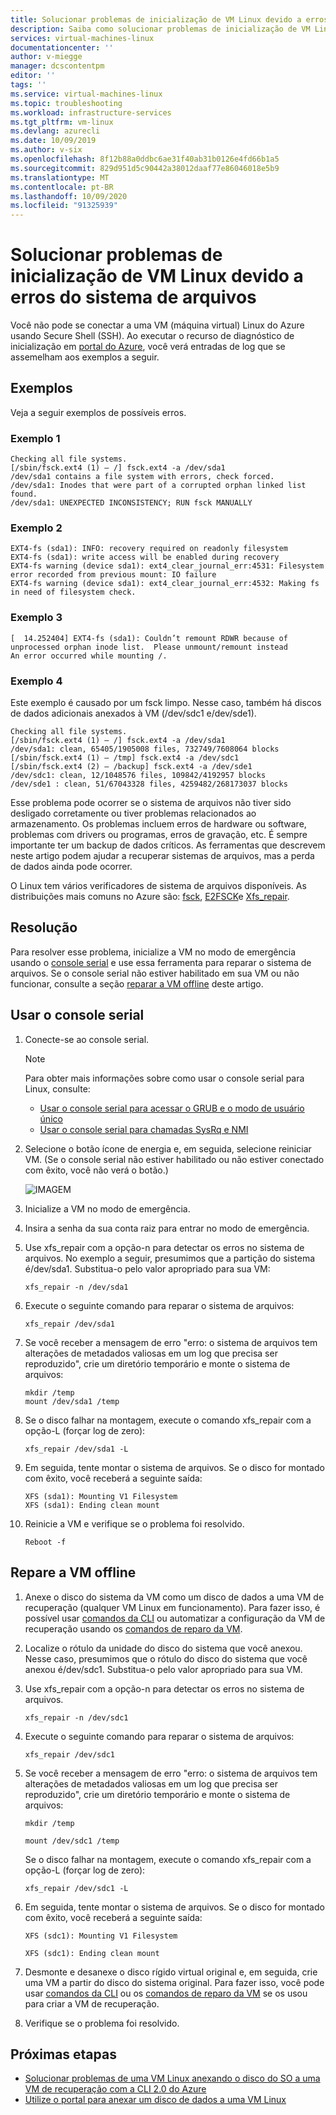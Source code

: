 ```yaml
---
title: Solucionar problemas de inicialização de VM Linux devido a erros do sistema de arquivos | Microsoft Docs
description: Saiba como solucionar problemas de inicialização de VM Linux devido a erros do sistema de arquivos
services: virtual-machines-linux
documentationcenter: ''
author: v-miegge
manager: dcscontentpm
editor: ''
tags: ''
ms.service: virtual-machines-linux
ms.topic: troubleshooting
ms.workload: infrastructure-services
ms.tgt_pltfrm: vm-linux
ms.devlang: azurecli
ms.date: 10/09/2019
ms.author: v-six
ms.openlocfilehash: 8f12b88a0ddbc6ae31f40ab31b0126e4fd66b1a5
ms.sourcegitcommit: 829d951d5c90442a38012daaf77e86046018e5b9
ms.translationtype: MT
ms.contentlocale: pt-BR
ms.lasthandoff: 10/09/2020
ms.locfileid: "91325939"
---
```

# <a name="troubleshoot-linux-vm-starting-issues-due-to-file-system-errors"></a>Solucionar problemas de inicialização de VM Linux devido a erros do sistema de arquivos

Você não pode se conectar a uma VM (máquina virtual) Linux do Azure usando Secure Shell (SSH). Ao executar o recurso de diagnóstico de inicialização em [portal do Azure](https://portal.azure.com/), você verá entradas de log que se assemelham aos exemplos a seguir.

## <a name="examples"></a>Exemplos

Veja a seguir exemplos de possíveis erros.

### <a name="example-1"></a>Exemplo 1 

```
Checking all file systems.
[/sbin/fsck.ext4 (1) — /] fsck.ext4 -a /dev/sda1
/dev/sda1 contains a file system with errors, check forced.
/dev/sda1: Inodes that were part of a corrupted orphan linked list found.
/dev/sda1: UNEXPECTED INCONSISTENCY; RUN fsck MANUALLY
```

### <a name="example-2"></a>Exemplo 2

```
EXT4-fs (sda1): INFO: recovery required on readonly filesystem
EXT4-fs (sda1): write access will be enabled during recovery
EXT4-fs warning (device sda1): ext4_clear_journal_err:4531: Filesystem error recorded from previous mount: IO failure
EXT4-fs warning (device sda1): ext4_clear_journal_err:4532: Making fs in need of filesystem check.
```

### <a name="example-3"></a>Exemplo 3

```
[  14.252404] EXT4-fs (sda1): Couldn’t remount RDWR because of unprocessed orphan inode list.  Please unmount/remount instead
An error occurred while mounting /.
```

### <a name="example-4"></a>Exemplo 4 

Este exemplo é causado por um fsck limpo. Nesse caso, também há discos de dados adicionais anexados à VM (/dev/sdc1 e/dev/sde1).

```
Checking all file systems. 
[/sbin/fsck.ext4 (1) — /] fsck.ext4 -a /dev/sda1
/dev/sda1: clean, 65405/1905008 files, 732749/7608064 blocks
[/sbin/fsck.ext4 (1) — /tmp] fsck.ext4 -a /dev/sdc1
[/sbin/fsck.ext4 (2) — /backup] fsck.ext4 -a /dev/sde1
/dev/sdc1: clean, 12/1048576 files, 109842/4192957 blocks
/dev/sde1 : clean, 51/67043328 files, 4259482/268173037 blocks
```

Esse problema pode ocorrer se o sistema de arquivos não tiver sido desligado corretamente ou tiver problemas relacionados ao armazenamento. Os problemas incluem erros de hardware ou software, problemas com drivers ou programas, erros de gravação, etc. É sempre importante ter um backup de dados críticos. As ferramentas que descrevem neste artigo podem ajudar a recuperar sistemas de arquivos, mas a perda de dados ainda pode ocorrer.

O Linux tem vários verificadores de sistema de arquivos disponíveis. As distribuições mais comuns no Azure são: [fsck](https://access.redhat.com/documentation/en-us/red_hat_enterprise_linux/6/html/storage_administration_guide/fsck-fs-specific), [E2FSCK](https://access.redhat.com/documentation/en-us/red_hat_enterprise_linux/7/html/storage_administration_guide/fsck-fs-specific)e [Xfs_repair](https://access.redhat.com/documentation/en-us/red_hat_enterprise_linux/7/html/storage_administration_guide/xfsrepair).

## <a name="resolution"></a>Resolução

Para resolver esse problema, inicialize a VM no modo de emergência usando o [console serial](./serial-console-linux.md) e use essa ferramenta para reparar o sistema de arquivos. Se o console serial não estiver habilitado em sua VM ou não funcionar, consulte a seção [reparar a VM offline](#repair-the-vm-offline) deste artigo.

## <a name="use-the-serial-console"></a>Usar o console serial

1. Conecte-se ao console serial.

   > [!Note]
   > Para obter mais informações sobre como usar o console serial para Linux, consulte:
   > * [Usar o console serial para acessar o GRUB e o modo de usuário único](serial-console-grub-single-user-mode.md)
   > * [Usar o console serial para chamadas SysRq e NMI](./serial-console-nmi-sysrq.md)

2. Selecione o botão ícone de energia e, em seguida, selecione reiniciar VM. (Se o console serial não estiver habilitado ou não estiver conectado com êxito, você não verá o botão.)

   ![IMAGEM](./media/linux-recovery-cannot-ssh-to-linux-vm-due-to-file-system-errors-fsck/restart-vm.png)

3. Inicialize a VM no modo de emergência.

4. Insira a senha da sua conta raiz para entrar no modo de emergência.

5. Use xfs_repair com a opção-n para detectar os erros no sistema de arquivos. No exemplo a seguir, presumimos que a partição do sistema é/dev/sda1. Substitua-o pelo valor apropriado para sua VM:

   ```
   xfs_repair -n /dev/sda1
   ```

6. Execute o seguinte comando para reparar o sistema de arquivos:

   ```
   xfs_repair /dev/sda1
   ```

7. Se você receber a mensagem de erro "erro: o sistema de arquivos tem alterações de metadados valiosas em um log que precisa ser reproduzido", crie um diretório temporário e monte o sistema de arquivos:

   ```
   mkdir /temp
   mount /dev/sda1 /temp
   ```

8. Se o disco falhar na montagem, execute o comando xfs_repair com a opção-L (forçar log de zero):

   ```
   xfs_repair /dev/sda1 -L
   ```

9. Em seguida, tente montar o sistema de arquivos. Se o disco for montado com êxito, você receberá a seguinte saída:
 
   ```
   XFS (sda1): Mounting V1 Filesystem
   XFS (sda1): Ending clean mount
   ```

10. Reinicie a VM e verifique se o problema foi resolvido.

    ```
    Reboot -f
    ```

## <a name="repair-the-vm-offline"></a>Repare a VM offline

1. Anexe o disco do sistema da VM como um disco de dados a uma VM de recuperação (qualquer VM Linux em funcionamento). Para fazer isso, é possível usar [comandos da CLI](./troubleshoot-recovery-disks-linux.md) ou automatizar a configuração da VM de recuperação usando os [comandos de reparo da VM](repair-linux-vm-using-azure-virtual-machine-repair-commands.md).

2. Localize o rótulo da unidade do disco do sistema que você anexou. Nesse caso, presumimos que o rótulo do disco do sistema que você anexou é/dev/sdc1. Substitua-o pelo valor apropriado para sua VM.

3. Use xfs_repair com a opção-n para detectar os erros no sistema de arquivos.

   ```
   xfs_repair -n /dev/sdc1
   ```

4. Execute o seguinte comando para reparar o sistema de arquivos:

   ```
   xfs_repair /dev/sdc1
   ```

5. Se você receber a mensagem de erro "erro: o sistema de arquivos tem alterações de metadados valiosas em um log que precisa ser reproduzido", crie um diretório temporário e monte o sistema de arquivos:

   ```
   mkdir /temp

   mount /dev/sdc1 /temp
   ```

   Se o disco falhar na montagem, execute o comando xfs_repair com a opção-L (forçar log de zero):

   ```
   xfs_repair /dev/sdc1 -L
   ```

6. Em seguida, tente montar o sistema de arquivos. Se o disco for montado com êxito, você receberá a seguinte saída:

   ```
   XFS (sdc1): Mounting V1 Filesystem
   
   XFS (sdc1): Ending clean mount
   ```

7. Desmonte e desanexe o disco rígido virtual original e, em seguida, crie uma VM a partir do disco do sistema original. Para fazer isso, você pode usar [comandos da CLI](troubleshoot-recovery-disks-linux.md) ou os [comandos de reparo da VM](repair-linux-vm-using-azure-virtual-machine-repair-commands.md) se os usou para criar a VM de recuperação.

8. Verifique se o problema foi resolvido.

## <a name="next-steps"></a>Próximas etapas

* [Solucionar problemas de uma VM Linux anexando o disco do SO a uma VM de recuperação com a CLI 2.0 do Azure](./troubleshoot-recovery-disks-linux.md)
* [Utilize o portal para anexar um disco de dados a uma VM Linux](../linux/attach-disk-portal.md)
